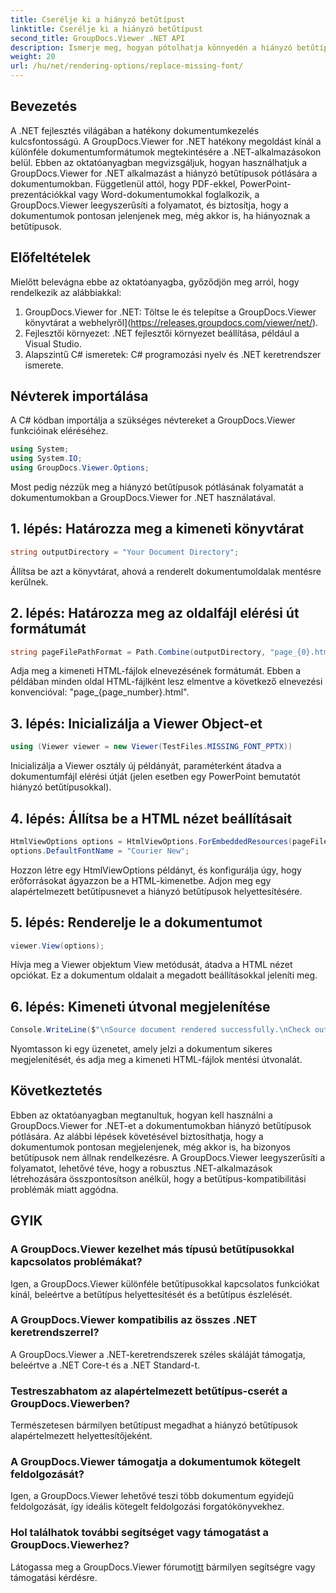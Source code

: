 ```yaml
---
title: Cserélje ki a hiányzó betűtípust
linktitle: Cserélje ki a hiányzó betűtípust
second_title: GroupDocs.Viewer .NET API
description: Ismerje meg, hogyan pótolhatja könnyedén a hiányzó betűtípusokat a .NET-dokumentumokban a GroupDocs.Viewer segítségével. Biztosítsa a pontos megjelenítést egyszerű lépésekkel.
weight: 20
url: /hu/net/rendering-options/replace-missing-font/
---
```

## Bevezetés
A .NET fejlesztés világában a hatékony dokumentumkezelés kulcsfontosságú. A GroupDocs.Viewer for .NET hatékony megoldást kínál a különféle dokumentumformátumok megtekintésére a .NET-alkalmazásokon belül. Ebben az oktatóanyagban megvizsgáljuk, hogyan használhatjuk a GroupDocs.Viewer for .NET alkalmazást a hiányzó betűtípusok pótlására a dokumentumokban. Függetlenül attól, hogy PDF-ekkel, PowerPoint-prezentációkkal vagy Word-dokumentumokkal foglalkozik, a GroupDocs.Viewer leegyszerűsíti a folyamatot, és biztosítja, hogy a dokumentumok pontosan jelenjenek meg, még akkor is, ha hiányoznak a betűtípusok.
## Előfeltételek
Mielőtt belevágna ebbe az oktatóanyagba, győződjön meg arról, hogy rendelkezik az alábbiakkal:
1. GroupDocs.Viewer for .NET: Töltse le és telepítse a GroupDocs.Viewer könyvtárat a webhelyről](https://releases.groupdocs.com/viewer/net/).
2. Fejlesztői környezet: .NET fejlesztői környezet beállítása, például a Visual Studio.
3. Alapszintű C# ismeretek: C# programozási nyelv és .NET keretrendszer ismerete.

## Névterek importálása
A C# kódban importálja a szükséges névtereket a GroupDocs.Viewer funkcióinak eléréséhez.

```csharp
using System;
using System.IO;
using GroupDocs.Viewer.Options;
```

Most pedig nézzük meg a hiányzó betűtípusok pótlásának folyamatát a dokumentumokban a GroupDocs.Viewer for .NET használatával.
## 1. lépés: Határozza meg a kimeneti könyvtárat
```csharp
string outputDirectory = "Your Document Directory";
```
Állítsa be azt a könyvtárat, ahová a renderelt dokumentumoldalak mentésre kerülnek.
## 2. lépés: Határozza meg az oldalfájl elérési út formátumát
```csharp
string pageFilePathFormat = Path.Combine(outputDirectory, "page_{0}.html");
```
Adja meg a kimeneti HTML-fájlok elnevezésének formátumát. Ebben a példában minden oldal HTML-fájlként lesz elmentve a következő elnevezési konvencióval: "page_{page_number}.html".
## 3. lépés: Inicializálja a Viewer Object-et
```csharp
using (Viewer viewer = new Viewer(TestFiles.MISSING_FONT_PPTX))
```
Inicializálja a Viewer osztály új példányát, paraméterként átadva a dokumentumfájl elérési útját (jelen esetben egy PowerPoint bemutatót hiányzó betűtípusokkal).
## 4. lépés: Állítsa be a HTML nézet beállításait
```csharp
HtmlViewOptions options = HtmlViewOptions.ForEmbeddedResources(pageFilePathFormat);
options.DefaultFontName = "Courier New";
```
Hozzon létre egy HtmlViewOptions példányt, és konfigurálja úgy, hogy erőforrásokat ágyazzon be a HTML-kimenetbe. Adjon meg egy alapértelmezett betűtípusnevet a hiányzó betűtípusok helyettesítésére.
## 5. lépés: Renderelje le a dokumentumot
```csharp
viewer.View(options);
```
Hívja meg a Viewer objektum View metódusát, átadva a HTML nézet opciókat. Ez a dokumentum oldalait a megadott beállításokkal jeleníti meg.
## 6. lépés: Kimeneti útvonal megjelenítése
```csharp
Console.WriteLine($"\nSource document rendered successfully.\nCheck output in {outputDirectory}.");
```
Nyomtasson ki egy üzenetet, amely jelzi a dokumentum sikeres megjelenítését, és adja meg a kimeneti HTML-fájlok mentési útvonalát.

## Következtetés
Ebben az oktatóanyagban megtanultuk, hogyan kell használni a GroupDocs.Viewer for .NET-et a dokumentumokban hiányzó betűtípusok pótlására. Az alábbi lépések követésével biztosíthatja, hogy a dokumentumok pontosan megjelenjenek, még akkor is, ha bizonyos betűtípusok nem állnak rendelkezésre. A GroupDocs.Viewer leegyszerűsíti a folyamatot, lehetővé téve, hogy a robusztus .NET-alkalmazások létrehozására összpontosítson anélkül, hogy a betűtípus-kompatibilitási problémák miatt aggódna.
## GYIK
### A GroupDocs.Viewer kezelhet más típusú betűtípusokkal kapcsolatos problémákat?
Igen, a GroupDocs.Viewer különféle betűtípusokkal kapcsolatos funkciókat kínál, beleértve a betűtípus helyettesítését és a betűtípus észlelését.
### A GroupDocs.Viewer kompatibilis az összes .NET keretrendszerrel?
A GroupDocs.Viewer a .NET-keretrendszerek széles skáláját támogatja, beleértve a .NET Core-t és a .NET Standard-t.
### Testreszabhatom az alapértelmezett betűtípus-cserét a GroupDocs.Viewerben?
Természetesen bármilyen betűtípust megadhat a hiányzó betűtípusok alapértelmezett helyettesítőjeként.
### A GroupDocs.Viewer támogatja a dokumentumok kötegelt feldolgozását?
Igen, a GroupDocs.Viewer lehetővé teszi több dokumentum egyidejű feldolgozását, így ideális kötegelt feldolgozási forgatókönyvekhez.
### Hol találhatok további segítséget vagy támogatást a GroupDocs.Viewerhez?
 Látogassa meg a GroupDocs.Viewer fórumot[itt](https://forum.groupdocs.com/c/viewer/9) bármilyen segítségre vagy támogatási kérdésre.